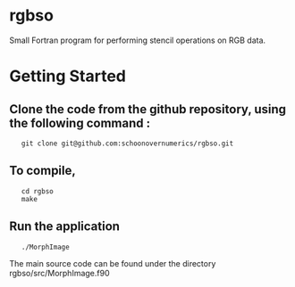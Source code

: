 # rgbso
Small Fortran program for performing stencil operations on RGB data.

# Getting Started
   ## Clone the code from the github repository, using the following command : 
       git clone git@github.com:schoonovernumerics/rgbso.git

   ## To compile, 
       cd rgbso
       make
   
   ## Run the application
       ./MorphImage
       
The main source code can be found under the directory
        rgbso/src/MorphImage.f90 
